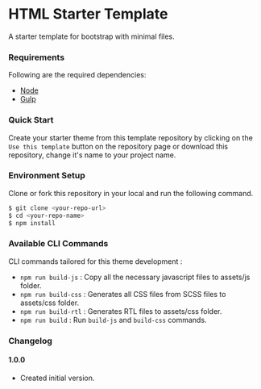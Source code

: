 # HTML Starter Template
A starter template for bootstrap with minimal files.

### Requirements
Following are the required dependencies:

- [Node](https://nodejs.org)
- [Gulp](https://gulpjs.com)

### Quick Start
Create your starter theme from this template repository by clicking on the `Use this template` button on the repository page or download this repository, change it's name to your project name.

### Environment Setup ###
Clone or fork this repository in your local and run the following command.

```sh
$ git clone <your-repo-url>
$ cd <your-repo-name>
$ npm install
```

### Available CLI Commands
CLI commands tailored for this theme development :

- `npm run build-js` : Copy all the necessary javascript files to assets/js folder.
- `npm run build-css` : Generates all CSS files from SCSS files to assets/css folder.
- `npm run build-rtl` : Generates RTL files to assets/css folder.
- `npm run build` : Run `build-js` and `build-css` commands.

### Changelog ###

#### 1.0.0 ####

* Created initial version.

